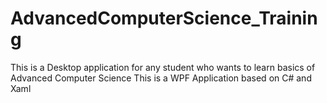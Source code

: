 # AdvancedComputerScience_Training

This is a Desktop application for any student who wants to learn basics of Advanced Computer Science
This is a WPF Application based on C# and Xaml 
